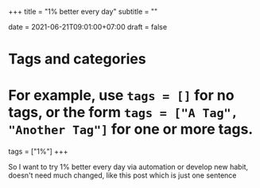 +++
title = "1% better every day"
subtitle = ""

date = 2021-06-21T09:01:00+07:00
draft = false

# Tags and categories
# For example, use `tags = []` for no tags, or the form `tags = ["A Tag", "Another Tag"]` for one or more tags.
tags = ["1%"]
+++

So I want to try 1% better every day via automation or develop new habit, doesn't need much changed, like this post which is just one sentence